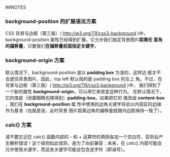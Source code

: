 ##NOTES

### background-position 的扩展语法方案

CSS 背景与边框（第三版）( http://w3.org/TR/css3-background )中，
background-position 属性已经得到扩展，它允许我们指定背景图片**距离任
意角的偏移量**，只要我们**在偏移量前面指定关键字**。

### background-origin 方案

默认情况下，background-position 是以 **padding box** 为准的，这样边
框才不会遮住背景图片。因此，top left 默认指的是 padding box 的左上
角。不过，在背景与边框（第三版）( http://w3.org/TR/css3-background )中，
我们得到了一个新的属性 **background-origin**，可以用它来改变这种行为。
在默认情况下，它的值是（闭着眼睛也猜得到）**padding-box**。如果把它的
值改成 **content-box** ，我们在 **background-position** 属
性中使用的边角关键字将会以内容区的边缘作为基准（也就是说，此时背景
图片距离边角的偏移量就跟内边距保持一致了）。

### calc() 方案

请不要忘记在 calc() 函数内部的 - 和 + 运算符的两侧各加一个空白符，否则会产生解析错误！这个规则如此怪异，是为了向前兼容：未来，在 calc() 内部可能会允许使用关键字，而这些关键字可能会包含连字符（即减号）。